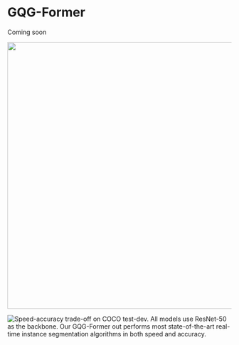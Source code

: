 # GQG-Former
Coming soon

<p align="center">
  <img src="图片1" width="600"/>
</p>

![Speed-accuracy trade-off on COCO test-dev. All models use ResNet-50 as the backbone. Our GQG-Former out performs most state-of-the-art real-time instance segmentation algorithms in both speed and accuracy.](images/‎图片1.svg)
